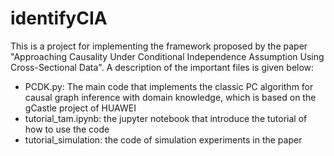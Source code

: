 # identifyCIA
This is a project for implementing the framework proposed by the paper "Approaching Causality Under Conditional Independence Assumption Using Cross-Sectional Data". A description of the important files is given below:

- PCDK.py: The main code that implements the classic PC algorithm for causal graph inference with domain knowledge, which is based on the gCastle project of HUAWEI
- tutorial_tam.ipynb: the jupyter notebook that introduce the tutorial of how to use the code
- tutorial_simulation: the code of simulation experiments in the paper
